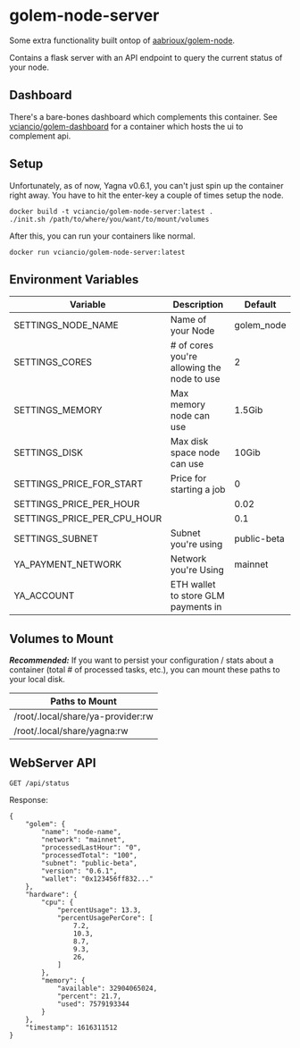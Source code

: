 # golem-node-server

Some extra functionality built ontop of [aabrioux/golem-node](https://hub.docker.com/r/aabrioux/golem-node).

Contains a flask server with an API endpoint to query the current status of your node.

## Dashboard

There's a bare-bones dashboard which complements this container. See [vciancio/golem-dashboard](https://github.com/vciancio/golem-dashboard) for a container which hosts the ui to complement api.

## Setup

Unfortunately, as of now, Yagna v0.6.1, you can't just spin up the container right away. You have to hit the enter-key a couple of times setup the node. 

~~~
docker build -t vciancio/golem-node-server:latest .
./init.sh /path/to/where/you/want/to/mount/volumes
~~~

After this, you can run your containers like normal.

~~~
docker run vciancio/golem-node-server:latest
~~~

## Environment Variables
| Variable | Description | Default |
| -------- | ----------- | ------- |
|SETTINGS_NODE_NAME| Name of your Node | golem_node
|SETTINGS_CORES| # of cores you're allowing the node to use| 2
|SETTINGS_MEMORY| Max memory node can use | 1.5Gib
|SETTINGS_DISK| Max disk space node can use | 10Gib
|SETTINGS_PRICE_FOR_START| Price for starting a job | 0
|SETTINGS_PRICE_PER_HOUR| | 0.02
|SETTINGS_PRICE_PER_CPU_HOUR| | 0.1
|SETTINGS_SUBNET| Subnet you're using | public-beta
|YA_PAYMENT_NETWORK| Network you're Using | mainnet
|YA_ACCOUNT| ETH wallet to store GLM payments in | 

## Volumes to Mount

_**Recommended:**_ If you want to persist your configuration / stats about a container (total # of processed tasks, etc.), you can mount these paths to your local disk.

| Paths to Mount |
| -------------- | 
| /root/.local/share/ya-provider:rw |
| /root/.local/share/yagna:rw |

## WebServer API

~~~
GET /api/status
~~~

Response:
~~~
{
    "golem": {
        "name": "node-name",
        "network": "mainnet",
        "processedLastHour": "0",
        "processedTotal": "100",
        "subnet": "public-beta",
        "version": "0.6.1",
        "wallet": "0x123456ff832..."
    },
    "hardware": {
        "cpu": {
            "percentUsage": 13.3,
            "percentUsagePerCore": [
                7.2,
                10.3,
                8.7,
                9.3,
                26,
            ]
        },
        "memory": {
            "available": 32904065024,
            "percent": 21.7,
            "used": 7579193344
        }
    },
    "timestamp": 1616311512
}
~~~